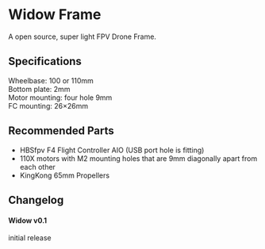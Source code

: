 # Widow Frame

A open source, super light FPV Drone Frame.<br>


## Specifications

Wheelbase: 100 or 110mm<br>
Bottom plate: 2mm<br>
Motor mounting: four hole 9mm<br>
FC mounting: 26×26mm<br>


## Recommended Parts 
* HBSfpv F4 Flight Controller AIO (USB port hole is fitting)
* 110X motors with M2 mounting holes that are 9mm diagonally apart from each other
* KingKong 65mm Propellers


## Changelog

#### Widow v0.1
initial release
